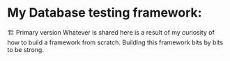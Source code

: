 # My Database testing framework:
🏗️ Primary version
Whatever is shared here is a result of my curiosity of how to build a framework from scratch.
Building this framework bits by bits to be strong.

